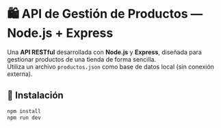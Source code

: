 # 🛍️ API de Gestión de Productos — Node.js + Express

Una **API RESTful** desarrollada con **Node.js** y **Express**, diseñada para gestionar productos de una tienda de forma sencilla.  
Utiliza un archivo `productos.json` como base de datos local (sin conexión externa).

## 🚀 Instalación

```bash
npm install
npm run dev
